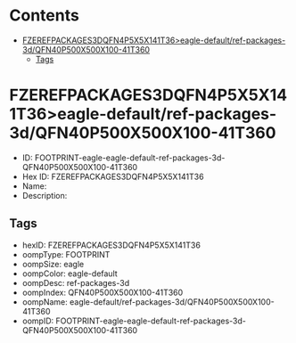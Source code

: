 



Contents
========

* [FZEREFPACKAGES3DQFN4P5X5X141T36>eagle-default/ref-packages-3d/QFN40P500X500X100-41T360](#fzerefpackages3dqfn4p5x5x141t36eagle-defaultref-packages-3dqfn40p500x500x100-41t360)
	* [Tags](#tags)

# FZEREFPACKAGES3DQFN4P5X5X141T36>eagle-default/ref-packages-3d/QFN40P500X500X100-41T360

- ID: FOOTPRINT-eagle-eagle-default-ref-packages-3d-QFN40P500X500X100-41T360
- Hex ID: FZEREFPACKAGES3DQFN4P5X5X141T36
- Name: 
- Description: 

## Tags

- hexID: FZEREFPACKAGES3DQFN4P5X5X141T36
- oompType: FOOTPRINT
- oompSize: eagle
- oompColor: eagle-default
- oompDesc: ref-packages-3d
- oompIndex: QFN40P500X500X100-41T360
- oompName: eagle-default/ref-packages-3d/QFN40P500X500X100-41T360
- oompID: FOOTPRINT-eagle-eagle-default-ref-packages-3d-QFN40P500X500X100-41T360
